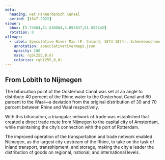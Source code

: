 ```yaml
---
meta:
  heading: Het Pannerdensch Kanaal
  period: [1647-2022]
viewer:
  bbox: [5.74604,51.830064,5.895837,51.922542]
  rotation: 0
allmaps:
  - label: Speculative River Map (P. Caland, 1873-1874), Schenkenschans, no. 1, Kekerdom, no. 2, Nijmegen, no. 3, Herveld, no. 4. First Revision, series I, 2023. 900 x 600 mm, Scale 1:10,000. The Berlage. Based on River Map, Schenkenschans, no. 1, Kekerdom, no. 2, Nijmegen, no. 3, Herveld, no. 4. First Revision, series I, 1873-1874. 900 x 600 mm, Scale 1:10,000. P. Caland. Geoplaza, VU Amsterdam. 
    annotation: speculativerivermaps.json
    opacity: 100
    mask: rgb(255,0,0)
    colorize: rgb(255,0,0)
---
```


## From Lobith to Nijmegen

The bifurcation point of the Oosterhout Canal was set at an angle to distribute 40 percent of the Rhine water to the Oosterhout Canal and 60 percent to the Waal—a deviation from the original distribution of 30 and 70 percent between Rhine and Waal respectively. 

With this bifurcation, a triangular network of trade was established that created a direct trade route from Nijmegen to the capital city of Amsterdam, while maintaining the city’s connection with the port of Rotterdam. 

The improved operation of the transportation and trade network enabled Nijmegen, as the largest city upstream of the Rhine, to take on the task of inland transport, transshipment, and storage, making the city a leader the distribution of goods on regional, national, and international levels. 
 
